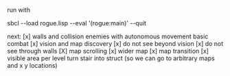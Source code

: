 run with

sbcl --load rogue.lisp --eval '(rogue:main)' --quit


next:
[x] walls and collision
enemies with autonomous movement
basic combat
[x] vision and map discovery
[x] do not see beyond vision
[x] do not see through walls
[X] map scrolling
[x] wider map
[x] map transition
[x] visible area per level
turn stair into struct (so we can go to arbitrary maps and x y locations)
